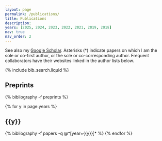 ```yaml
---
layout: page
permalink: /publications/
title: Publications
description:
years: [2025, 2024, 2023, 2022, 2021, 2019, 2018]
nav: true
nav_order: 2
---
```

<!-- _pages/publications.md -->
See also my <a href="https://scholar.google.com/citations?user=qeCEIpwAAAAJ&hl=en">Google Scholar</a>. Asterisks (*) indicate papers on which I am the sole or co-first author, or the sole or co-corresponding author. Frequent collaborators have their websites linked in the author lists below.

<!-- Bibsearch Feature -->

{% include bib_search.liquid %}

<div class="publications">

<h2 class="year">Preprints</h2>

{% bibliography -f preprints %}

{% for y in page.years %}
  <h2 class="year">{{y}}</h2>
  {% bibliography -f papers -q @*[year={{y}}]* %}
{% endfor %}

</div>
